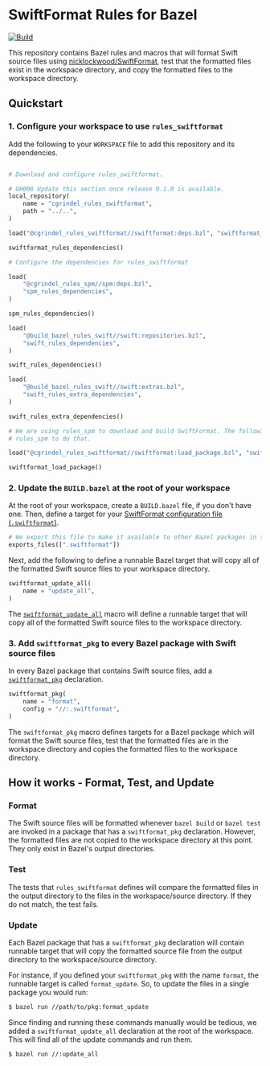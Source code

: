 # SwiftFormat Rules for Bazel

[![Build](https://github.com/cgrindel/rules_swiftformat/actions/workflows/bazel.yml/badge.svg)](https://github.com/cgrindel/rules_swiftformat/actions/workflows/bazel.yml)

This repository contains Bazel rules and macros that will format Swift source files using
[nicklockwood/SwiftFormat](https://github.com/nicklockwood/SwiftFormat), test that the formatted
files exist in the workspace directory, and copy the formatted files to the workspace directory.


<a id="#quickstart"></a>
## Quickstart

### 1. Configure your workspace to use `rules_swiftformat`

Add the following to your `WORKSPACE` file to add this repository and its dependencies.

```python

# Download and configure rules_swiftformat.

# GH008 Update this section once release 0.1.0 is available.
local_repository(
    name = "cgrindel_rules_swiftformat",
    path = "../..",
)

load("@cgrindel_rules_swiftformat//swiftformat:deps.bzl", "swiftformat_rules_dependencies")

swiftformat_rules_dependencies()

# Configure the dependencies for rules_swiftformat

load(
    "@cgrindel_rules_spm//spm:deps.bzl",
    "spm_rules_dependencies",
)

spm_rules_dependencies()

load(
    "@build_bazel_rules_swift//swift:repositories.bzl",
    "swift_rules_dependencies",
)

swift_rules_dependencies()

load(
    "@build_bazel_rules_swift//swift:extras.bzl",
    "swift_rules_extra_dependencies",
)

swift_rules_extra_dependencies()

# We are using rules_spm to download and build SwiftFormat. The following will define configure
# rules_spm to do that.

load("@cgrindel_rules_swiftformat//swiftformat:load_package.bzl", "swiftformat_load_package")

swiftformat_load_package()
```

### 2. Update the `BUILD.bazel` at the root of your workspace

At the root of your workspace, create a `BUILD.bazel` file, if you don't have one. Then, define a
target for your [SwiftFormat configuration file
(`.swiftformat`)](https://github.com/nicklockwood/SwiftFormat#config-file). 

```python
# We export this file to make it available to other Bazel packages in the workspace.
exports_files([".swiftformat"])
```

Next, add the following to define a runnable Bazel target that will copy all of the formatted Swift
source files to your workspace directory.

```python
swiftformat_update_all(
    name = "update_all",
)
```

The [`swiftformat_update_all`](/doc/rules_and_macros_overview.md#swiftformat_update_all) macro will
define a runnable target that will copy all of the formatted Swift source files to the workspace
directory.


### 3. Add `swiftformat_pkg` to every Bazel package with Swift source files

In every Bazel package that contains Swift source files, add a
[`swiftformat_pkg`](/doc/rules_and_macros_overview.md#swiftformat_pkg) declaration.

```python
swiftformat_pkg(
    name = "format",
    config = "//:.swiftformat",
)
```

The `swiftformat_pkg` macro defines targets for a Bazel package which will format the Swift source
files, test that the formatted files are in the workspace directory and copies the formatted files
to the workspace directory.

## How it works - Format, Test, and Update

### Format

The Swift source files will be formatted whenever `bazel build` or `bazel test` are invoked in a
package that has a `swiftformat_pkg` declaration.  However, the formatted files are not copied to
the workspace directory at this point. They only exist in Bazel's output directories.

### Test

The tests that `rules_swiftformat` defines will compare the formatted files in the output directory
to the files in the workspace/source directory. If they do not match, the test fails.

### Update

Each Bazel package that has a `swiftformat_pkg` declaration will contain runnable target that will
copy the formatted source file from the output directory to the workspace/source directory.

For instance, if you defined your `swiftformat_pkg` with the name `format`, the runnable target is
called `format_update`. So, to update the files in a single package you would run:

```sh
$ bazel run //path/to/pkg:format_update
```

Since finding and running these commands manually would be tedious, we added a
`swiftformat_update_all` declaration at the root of the workspace. This will find all of the update
commands and run them.

```sh
$ bazel run //:update_all
```

